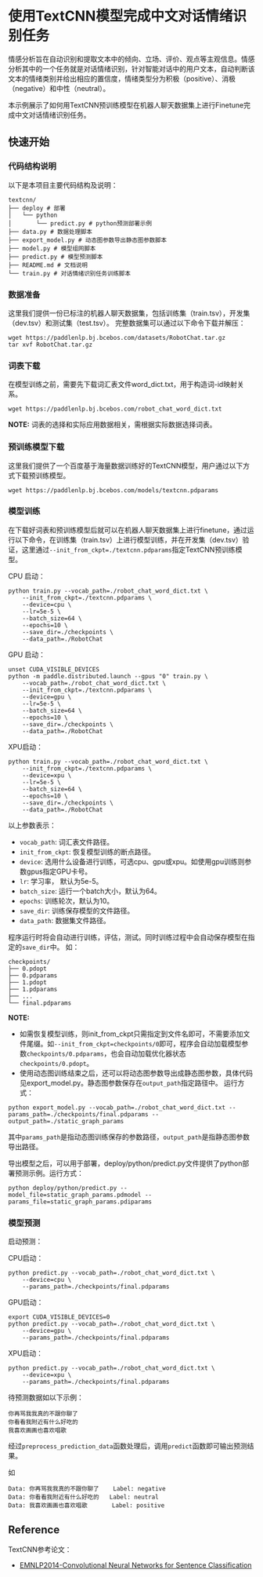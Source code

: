 # 使用TextCNN模型完成中文对话情绪识别任务

情感分析旨在自动识别和提取文本中的倾向、立场、评价、观点等主观信息。情感分析其中的一个任务就是对话情绪识别，针对智能对话中的用户文本，自动判断该文本的情绪类别并给出相应的置信度，情绪类型分为积极（positive）、消极（negative）和中性（neutral）。

本示例展示了如何用TextCNN预训练模型在机器人聊天数据集上进行Finetune完成中文对话情绪识别任务。

## 快速开始

### 代码结构说明

以下是本项目主要代码结构及说明：

```text
textcnn/
├── deploy # 部署
│   └── python
│       └── predict.py # python预测部署示例
├── data.py # 数据处理脚本
├── export_model.py # 动态图参数导出静态图参数脚本
├── model.py # 模型组网脚本
├── predict.py # 模型预测脚本
├── README.md # 文档说明
└── train.py # 对话情绪识别任务训练脚本
```

### 数据准备

这里我们提供一份已标注的机器人聊天数据集，包括训练集（train.tsv），开发集（dev.tsv）和测试集（test.tsv）。
完整数据集可以通过以下命令下载并解压：

```shell
wget https://paddlenlp.bj.bcebos.com/datasets/RobotChat.tar.gz
tar xvf RobotChat.tar.gz
```

### 词表下载

在模型训练之前，需要先下载词汇表文件word_dict.txt，用于构造词-id映射关系。

```shell
wget https://paddlenlp.bj.bcebos.com/robot_chat_word_dict.txt
```

**NOTE:** 词表的选择和实际应用数据相关，需根据实际数据选择词表。

### 预训练模型下载

这里我们提供了一个百度基于海量数据训练好的TextCNN模型，用户通过以下方式下载预训练模型。

```shell
wget https://paddlenlp.bj.bcebos.com/models/textcnn.pdparams
```

### 模型训练

在下载好词表和预训练模型后就可以在机器人聊天数据集上进行finetune，通过运行以下命令，在训练集（train.tsv）上进行模型训练，并在开发集（dev.tsv）验证，这里通过`--init_from_ckpt=./textcnn.pdparams`指定TextCNN预训练模型。

CPU 启动：

```shell
python train.py --vocab_path=./robot_chat_word_dict.txt \
    --init_from_ckpt=./textcnn.pdparams \
    --device=cpu \
    --lr=5e-5 \
    --batch_size=64 \
    --epochs=10 \
    --save_dir=./checkpoints \
    --data_path=./RobotChat
```

GPU 启动：

```shell
unset CUDA_VISIBLE_DEVICES
python -m paddle.distributed.launch --gpus "0" train.py \
    --vocab_path=./robot_chat_word_dict.txt \
    --init_from_ckpt=./textcnn.pdparams \
    --device=gpu \
    --lr=5e-5 \
    --batch_size=64 \
    --epochs=10 \
    --save_dir=./checkpoints \
    --data_path=./RobotChat
```

XPU启动：

```shell
python train.py --vocab_path=./robot_chat_word_dict.txt \
    --init_from_ckpt=./textcnn.pdparams \
    --device=xpu \
    --lr=5e-5 \
    --batch_size=64 \
    --epochs=10 \
    --save_dir=./checkpoints \
    --data_path=./RobotChat
```

以上参数表示：

* `vocab_path`: 词汇表文件路径。
* `init_from_ckpt`: 恢复模型训练的断点路径。
* `device`: 选用什么设备进行训练，可选cpu、gpu或xpu。如使用gpu训练则参数gpus指定GPU卡号。
* `lr`: 学习率， 默认为5e-5。
* `batch_size`: 运行一个batch大小，默认为64。
* `epochs`: 训练轮次，默认为10。
* `save_dir`: 训练保存模型的文件路径。
* `data_path`: 数据集文件路径。


程序运行时将会自动进行训练，评估，测试。同时训练过程中会自动保存模型在指定的`save_dir`中。
如：
```text
checkpoints/
├── 0.pdopt
├── 0.pdparams
├── 1.pdopt
├── 1.pdparams
├── ...
└── final.pdparams
```

**NOTE:**

* 如需恢复模型训练，则init_from_ckpt只需指定到文件名即可，不需要添加文件尾缀。如`--init_from_ckpt=checkpoints/0`即可，程序会自动加载模型参数`checkpoints/0.pdparams`，也会自动加载优化器状态`checkpoints/0.pdopt`。
* 使用动态图训练结束之后，还可以将动态图参数导出成静态图参数，具体代码见export_model.py。静态图参数保存在`output_path`指定路径中。
  运行方式：

```shell
python export_model.py --vocab_path=./robot_chat_word_dict.txt --params_path=./checkpoints/final.pdparams --output_path=./static_graph_params
```

其中`params_path`是指动态图训练保存的参数路径，`output_path`是指静态图参数导出路径。

导出模型之后，可以用于部署，deploy/python/predict.py文件提供了python部署预测示例。运行方式：

```shell
python deploy/python/predict.py --model_file=static_graph_params.pdmodel --params_file=static_graph_params.pdiparams
```

### 模型预测

启动预测：

CPU启动：

```shell
python predict.py --vocab_path=./robot_chat_word_dict.txt \
    --device=cpu \
    --params_path=./checkpoints/final.pdparams
```

GPU启动：

```shell
export CUDA_VISIBLE_DEVICES=0
python predict.py --vocab_path=./robot_chat_word_dict.txt \
    --device=gpu \
    --params_path=./checkpoints/final.pdparams
```

XPU启动：

```shell
python predict.py --vocab_path=./robot_chat_word_dict.txt \
    --device=xpu \
    --params_path=./checkpoints/final.pdparams
```

待预测数据如以下示例：

```text
你再骂我我真的不跟你聊了
你看看我附近有什么好吃的
我喜欢画画也喜欢唱歌
```

经过`preprocess_prediction_data`函数处理后，调用`predict`函数即可输出预测结果。

如

```text
Data: 你再骂我我真的不跟你聊了    Label: negative
Data: 你看看我附近有什么好吃的   Label: neutral
Data: 我喜欢画画也喜欢唱歌       Label: positive
```

## Reference

TextCNN参考论文：

- [EMNLP2014-Convolutional Neural Networks for Sentence Classification](https://aclanthology.org/D14-1181.pdf)
